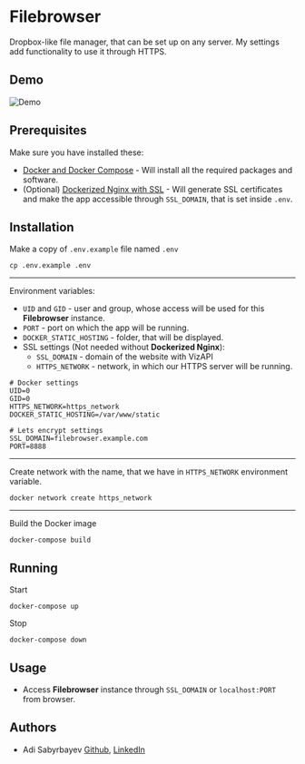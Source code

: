 # Filebrowser

Dropbox-like file manager, that can be set up on any server. My settings add functionality to use it through HTTPS.

## Demo

![Demo](https://user-images.githubusercontent.com/5447088/50716739-ebd26700-107a-11e9-9817-14230c53efd2.gif)

## Prerequisites

Make sure you have installed these:
- [Docker and Docker Compose](https://phoenixnap.com/kb/install-docker-compose-on-ubuntu-20-04) - Will install all the required packages and software.
- (Optional) [Dockerized Nginx with SSL](https://github.com/madrigals1/nginx) - Will generate SSL certificates and make the app accessible through `SSL_DOMAIN`, that is set inside `.env`.

## Installation

Make a copy of `.env.example` file named `.env`

```shell script
cp .env.example .env
```

---

Environment variables:
- `UID` and `GID` - user and group, whose access will be used for this **Filebrowser** instance.
- `PORT` - port on which the app will be running.
- `DOCKER_STATIC_HOSTING` - folder, that will be displayed.
- SSL settings (Not needed without **Dockerized Nginx**):
    - `SSL_DOMAIN` - domain of the website with VizAPI
    - `HTTPS_NETWORK` - network, in which our HTTPS server will be running. 

```dotenv
# Docker settings
UID=0
GID=0
HTTPS_NETWORK=https_network
DOCKER_STATIC_HOSTING=/var/www/static

# Lets encrypt settings
SSL_DOMAIN=filebrowser.example.com
PORT=8888
```

---

Create network with the name, that we have in `HTTPS_NETWORK` environment variable.

```shell script
docker network create https_network
```

---

Build the Docker image

```shell script
docker-compose build
```

## Running

Start
```
docker-compose up
```

Stop
```
docker-compose down
```

## Usage

- Access **Filebrowser** instance through `SSL_DOMAIN` or `localhost:PORT` from browser.

## Authors
- Adi Sabyrbayev [Github](https://github.com/madrigals1), [LinkedIn](https://www.linkedin.com/in/madrigals1/)
